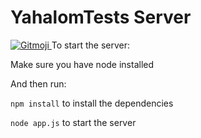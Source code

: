 # YahalomTests Server

<a href="https://gitmoji.carloscuesta.me">
  <img src="https://img.shields.io/badge/gitmoji-%20😜%20😍-FFDD67.svg?style=flat-square" alt="Gitmoji">
</a>
To start the server:

Make sure you have node installed

And then run:

`npm install` to install the dependencies

`node app.js` to start the server
